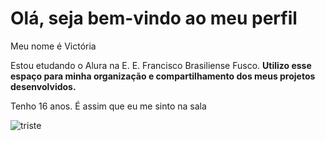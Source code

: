 # **Olá**, seja bem-vindo ao meu perfil
Meu nome é Victória

Estou etudando o Alura na E. E. Francisco Brasiliense Fusco.
**Utilizo esse espaço para minha organização e compartilhamento dos meus projetos desenvolvidos.**

Tenho 16 anos. 
É assim que eu me sinto na sala 


![triste](https://media1.tenor.com/m/1NHZzGKTmYwAAAAC/little-girl-meme.gif)
